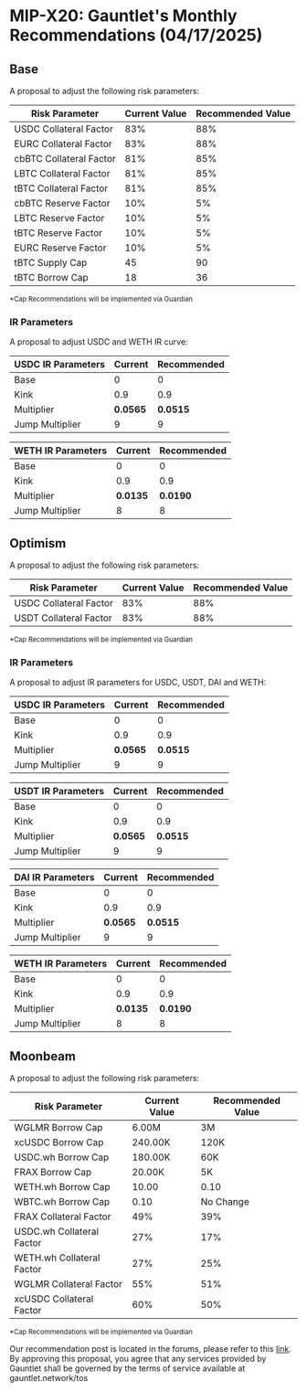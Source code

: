 # MIP-X20: Gauntlet's Monthly Recommendations (04/17/2025)

## Base

A proposal to adjust the following risk parameters:

| Risk Parameter          | Current Value | Recommended Value |
| ----------------------- | ------------- | ----------------- |
| USDC Collateral Factor  | 83%           | 88%               |
| EURC Collateral Factor  | 83%           | 88%               |
| cbBTC Collateral Factor | 81%           | 85%               |
| LBTC Collateral Factor  | 81%           | 85%               |
| tBTC Collateral Factor  | 81%           | 85%               |
| cbBTC Reserve Factor    | 10%           | 5%                |
| LBTC Reserve Factor     | 10%           | 5%                |
| tBTC Reserve Factor     | 10%           | 5%                |
| EURC Reserve Factor     | 10%           | 5%                |
| tBTC Supply Cap         | 45            | 90                |
| tBTC Borrow Cap         | 18            | 36                |

<sub> \*Cap Recommendations will be implemented via Guardian </sub>

### IR Parameters

A proposal to adjust USDC and WETH IR curve:

| USDC IR Parameters | Current    | Recommended |
| ------------------ | ---------- | ----------- |
| Base               | 0          | 0           |
| Kink               | 0.9        | 0.9         |
| Multiplier         | **0.0565** | **0.0515**  |
| Jump Multiplier    | 9          | 9           |

| WETH IR Parameters | Current    | Recommended |
| ------------------ | ---------- | ----------- |
| Base               | 0          | 0           |
| Kink               | 0.9        | 0.9         |
| Multiplier         | **0.0135** | **0.0190**  |
| Jump Multiplier    | 8          | 8           |

## Optimism

A proposal to adjust the following risk parameters:

| Risk Parameter         | Current Value | Recommended Value |
| ---------------------- | ------------- | ----------------- |
| USDC Collateral Factor | 83%           | 88%               |
| USDT Collateral Factor | 83%           | 88%               |

<sub> \*Cap Recommendations will be implemented via Guardian </sub>

### IR Parameters

A proposal to adjust IR parameters for USDC, USDT, DAI and WETH:

| USDC IR Parameters | Current    | Recommended |
| ------------------ | ---------- | ----------- |
| Base               | 0          | 0           |
| Kink               | 0.9        | 0.9         |
| Multiplier         | **0.0565** | **0.0515**  |
| Jump Multiplier    | 9          | 9           |

| USDT IR Parameters | Current    | Recommended |
| ------------------ | ---------- | ----------- |
| Base               | 0          | 0           |
| Kink               | 0.9        | 0.9         |
| Multiplier         | **0.0565** | **0.0515**  |
| Jump Multiplier    | 9          | 9           |

| DAI IR Parameters | Current    | Recommended |
| ----------------- | ---------- | ----------- |
| Base              | 0          | 0           |
| Kink              | 0.9        | 0.9         |
| Multiplier        | **0.0565** | **0.0515**  |
| Jump Multiplier   | 9          | 9           |

| WETH IR Parameters | Current    | Recommended |
| ------------------ | ---------- | ----------- |
| Base               | 0          | 0           |
| Kink               | 0.9        | 0.9         |
| Multiplier         | **0.0135** | **0.0190**  |
| Jump Multiplier    | 8          | 8           |

## Moonbeam

A proposal to adjust the following risk parameters:

| Risk Parameter            | Current Value | Recommended Value |
| ------------------------- | ------------- | ----------------- |
| WGLMR Borrow Cap          | 6.00M         | 3M                |
| xcUSDC Borrow Cap         | 240.00K       | 120K              |
| USDC.wh Borrow Cap        | 180.00K       | 60K               |
| FRAX Borrow Cap           | 20.00K        | 5K                |
| WETH.wh Borrow Cap        | 10.00         | 0.10              |
| WBTC.wh Borrow Cap        | 0.10          | No Change         |
| FRAX Collateral Factor    | 49%           | 39%               |
| USDC.wh Collateral Factor | 27%           | 17%               |
| WETH.wh Collateral Factor | 27%           | 25%               |
| WGLMR Collateral Factor   | 55%           | 51%               |
| xcUSDC Collateral Factor  | 60%           | 50%               |

<sub> \*Cap Recommendations will be implemented via Guardian </sub>

Our recommendation post is located in the forums, please refer to this
[link](https://forum.moonwell.fi/t/gauntlet-base-optimism-moonbeam-moonriver-monthly-recommendations-2025-04-17/1691).
By approving this proposal, you agree that any services provided by Gauntlet
shall be governed by the terms of service available at gauntlet.network/tos

